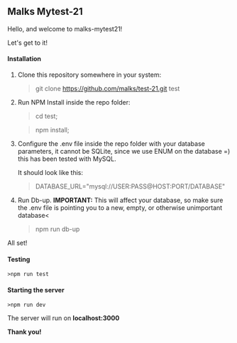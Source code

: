 <h2>Malks Mytest-21</h2>

Hello, and welcome to malks-mytest21!

Let's get to it!

<h4>Installation</h4>

1) Clone this repository somewhere in your system:
    >git clone https://github.com/malks/test-21.git test

2) Run NPM Install inside the repo folder:

    >cd test;

    >npm install;

3) Configure the .env file inside the repo folder with your database parameters, it cannot be SQLite, since we use ENUM on the database =) this has been tested with MySQL.

    It should look like this:

    > DATABASE_URL="mysql://USER:PASS@HOST:PORT/DATABASE"

4) Run Db-up. 
    <b>IMPORTANT:</b> This will affect your database, so make sure the .env file is pointing you to a new, empty, or otherwise unimportant database<
    >npm run db-up

All set!

<h4>Testing</h4>

    >npm run test

<h4>Starting the server</h4>

    >npm run dev

The server will run on <b>localhost:3000</b>

<b>Thank you!</b>